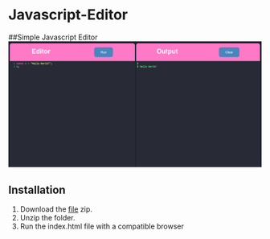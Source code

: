 # Javascript-Editor
##Simple Javascript Editor 
![alt text](https://github.com/divu050704/Javascript-Editor/blob/main/Screenshot/Screenshot%202022-05-18%20132222.png)
## Installation
1. Download the [file](https://github.com/divu050704/Javascript-Editor/archive/refs/heads/main.zip) zip.
2. Unzip the folder.
3. Run the index.html file with a compatible browser
